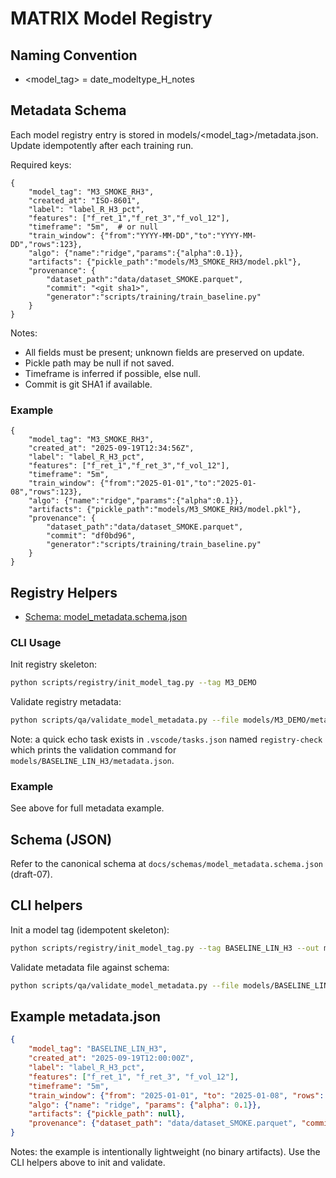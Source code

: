 # MATRIX Model Registry

## Naming Convention
- <model_tag> = date_modeltype_H_notes

## Metadata Schema

Each model registry entry is stored in models/<model_tag>/metadata.json. Update idempotently after each training run.

Required keys:
```
{
	"model_tag": "M3_SMOKE_RH3",
	"created_at": "ISO-8601",
	"label": "label_R_H3_pct",
	"features": ["f_ret_1","f_ret_3","f_vol_12"],
	"timeframe": "5m",  # or null
	"train_window": {"from":"YYYY-MM-DD","to":"YYYY-MM-DD","rows":123},
	"algo": {"name":"ridge","params":{"alpha":0.1}},
	"artifacts": {"pickle_path":"models/M3_SMOKE_RH3/model.pkl"},
	"provenance": {
		"dataset_path":"data/dataset_SMOKE.parquet",
		"commit": "<git sha1>",
		"generator":"scripts/training/train_baseline.py"
	}
}
```

Notes:
- All fields must be present; unknown fields are preserved on update.
- Pickle path may be null if not saved.
- Timeframe is inferred if possible, else null.
- Commit is git SHA1 if available.

### Example
```
{
	"model_tag": "M3_SMOKE_RH3",
	"created_at": "2025-09-19T12:34:56Z",
	"label": "label_R_H3_pct",
	"features": ["f_ret_1","f_ret_3","f_vol_12"],
	"timeframe": "5m",
	"train_window": {"from":"2025-01-01","to":"2025-01-08","rows":123},
	"algo": {"name":"ridge","params":{"alpha":0.1}},
	"artifacts": {"pickle_path":"models/M3_SMOKE_RH3/model.pkl"},
	"provenance": {
		"dataset_path":"data/dataset_SMOKE.parquet",
		"commit": "df0bd96",
		"generator":"scripts/training/train_baseline.py"
	}
}
```


## Registry Helpers

- [Schema: model_metadata.schema.json](../docs/schemas/model_metadata.schema.json)

### CLI Usage
Init registry skeleton:
```bash
python scripts/registry/init_model_tag.py --tag M3_DEMO
```
Validate registry metadata:
```bash
python scripts/qa/validate_model_metadata.py --file models/M3_DEMO/metadata.json --schema docs/schemas/model_metadata.schema.json
```

Note: a quick echo task exists in `.vscode/tasks.json` named `registry-check` which prints the validation command for `models/BASELINE_LIN_H3/metadata.json`.

### Example
See above for full metadata example.

## Schema (JSON)
Refer to the canonical schema at `docs/schemas/model_metadata.schema.json` (draft-07).

## CLI helpers
Init a model tag (idempotent skeleton):
```bash
python scripts/registry/init_model_tag.py --tag BASELINE_LIN_H3 --out models/BASELINE_LIN_H3/metadata.json
```

Validate metadata file against schema:
```bash
python scripts/qa/validate_model_metadata.py --file models/BASELINE_LIN_H3/metadata.json --schema docs/schemas/model_metadata.schema.json
```

## Example metadata.json
```json
{
	"model_tag": "BASELINE_LIN_H3",
	"created_at": "2025-09-19T12:00:00Z",
	"label": "label_R_H3_pct",
	"features": ["f_ret_1", "f_ret_3", "f_vol_12"],
	"timeframe": "5m",
	"train_window": {"from": "2025-01-01", "to": "2025-01-08", "rows": 123},
	"algo": {"name": "ridge", "params": {"alpha": 0.1}},
	"artifacts": {"pickle_path": null},
	"provenance": {"dataset_path": "data/dataset_SMOKE.parquet", "commit": "<GIT_SHA>", "generator": "scripts/training/train_baseline.py"}
}
```

Notes: the example is intentionally lightweight (no binary artifacts). Use the CLI helpers above to init and validate.
